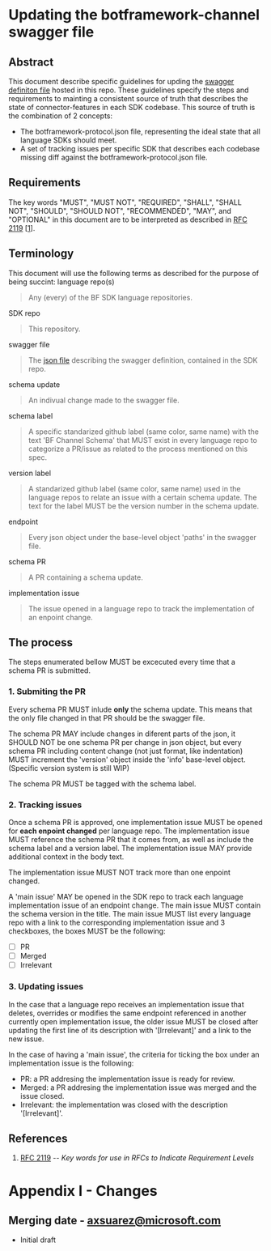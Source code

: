 # Updating the botframework-channel swagger file

## Abstract
This document describe specific guidelines for upding the [swagger definiton file](https://github.com/microsoft/botframework-sdk/blob/master/specs/botframework-protocol/botframework-channel.json) hosted in this repo. These guidelines specify the steps and requirements to mainting a consistent source of truth that describes the state of connector-features in each SDK codebase. This source of truth is the combination of 2 concepts:
* The botframework-protocol.json file, representing the ideal state that all language SDKs should meet.
* A set of tracking issues per specific SDK that describes each codebase missing diff against the botframework-protocol.json file.

## Requirements
The key words "MUST", "MUST NOT", "REQUIRED", "SHALL", "SHALL NOT", "SHOULD", "SHOULD NOT", "RECOMMENDED", "MAY", and "OPTIONAL" in this document are to be interpreted as described in [RFC 2119](https://tools.ietf.org/html/rfc2119) [[1](#References)].

## Terminology

This document will use the following terms as described for the purpose of being succint:
language repo(s)
> Any (every) of the BF SDK language repositories.

SDK repo
> This repository.

swagger file
> The [json file](https://github.com/microsoft/botframework-sdk/blob/master/specs/botframework-protocol/botframework-channel.json) describing the swagger definition, contained in the SDK repo.

schema update
> An indivual change made to the swagger file.

schema label
> A specific standarized github label (same color, same name) with the text 'BF Channel Schema' that MUST exist in every language repo to categorize a PR/issue as related to the process mentioned on this spec.

version label
> A standarized github label (same color, same name) used in the language repos to relate an issue with a certain schema update. The text for the label MUST be the version number in the schema update.

endpoint
> Every json object under the base-level object 'paths' in the swagger file.

schema PR
> A PR containing a schema update.

implementation issue
> The issue opened in a language repo to track the implementation of an enpoint change.

## The process
The steps enumerated bellow MUST be excecuted every time that a schema PR is submitted.

### 1. Submiting the PR
Every schema PR MUST inlude **only** the schema update. This means that the only file changed in that PR should be the swagger file.

The schema PR MAY include changes in diferent parts of the json, it SHOULD NOT be one schema PR per change in json object, but every schema PR including content change (not just format, like indentation) MUST increment the 'version' object inside the 'info' base-level object. (Specific version system is still WIP)

The schema PR MUST be tagged with the schema label.

### 2. Tracking issues

Once a schema PR is approved, one implementation issue MUST be opened for **each enpoint changed** per language repo. The implementation issue MUST reference the schema PR that it comes from, as well as include the schema label and a version label. The implementation issue MAY provide additional context in the body text.

The implementation issue MUST NOT track more than one enpoint changed.

A 'main issue' MAY be opened in the SDK repo to track each language implementation issue of an endpoint change. The main issue MUST contain the schema version in the title. The main issue MUST list every language repo with a link to the corresponding implementation issue and 3 checkboxes, the boxes MUST be the following:
- [ ] PR
- [ ] Merged
- [ ] Irrelevant

### 3. Updating issues

In the case that a language repo receives an implementation issue that deletes, overrides or modifies the same endpoint referenced in another currently open implementation issue, the older issue MUST be closed after updating the first line of its description with '[Irrelevant]' and a link to the new issue.

In the case of having a 'main issue', the criteria for ticking the box under an implementation issue is the following:
* PR: a PR addresing the implementation issue is ready for review.
* Merged: a PR addresing the implementation issue was merged and the issue closed.
* Irrelevant: the implementation was closed with the description '[Irrelevant]'.

## References

1. [RFC 2119](https://tools.ietf.org/html/rfc2119) -- *Key words for use in RFCs to Indicate Requirement Levels*

# Appendix I - Changes

## Merging date - axsuarez@microsoft.com

* Initial draft
